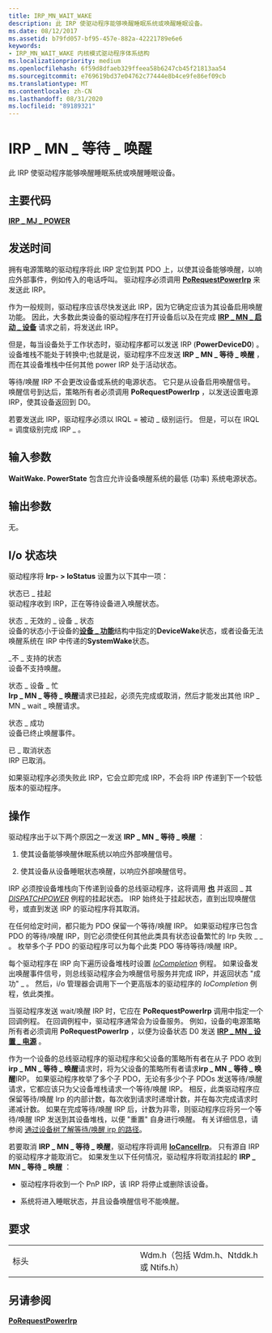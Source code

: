 ```yaml
---
title: IRP_MN_WAIT_WAKE
description: 此 IRP 使驱动程序能够唤醒睡眠系统或唤醒睡眠设备。
ms.date: 08/12/2017
ms.assetid: b79fd057-bf95-457e-882a-42221789e6e6
keywords:
- IRP_MN_WAIT_WAKE 内核模式驱动程序体系结构
ms.localizationpriority: medium
ms.openlocfilehash: 6f59d8dfaeb329ffeea58b6247cb45f21813aa54
ms.sourcegitcommit: e769619bd37e04762c77444e8b4ce9fe86ef09cb
ms.translationtype: MT
ms.contentlocale: zh-CN
ms.lasthandoff: 08/31/2020
ms.locfileid: "89189321"
---
```

# <a name="irp_mn_wait_wake"></a>IRP \_ MN \_ 等待 \_ 唤醒


此 IRP 使驱动程序能够唤醒睡眠系统或唤醒睡眠设备。

<a name="major-code"></a>主要代码
----------

[**IRP \_ MJ \_ POWER**](irp-mj-power.md)

<a name="when-sent"></a>发送时间
---------

拥有电源策略的驱动程序将此 IRP 定位到其 PDO 上，以使其设备能够唤醒，以响应外部事件，例如传入的电话呼叫。 驱动程序必须调用 [**PoRequestPowerIrp**](/windows-hardware/drivers/ddi/wdm/nf-wdm-porequestpowerirp) 来发送此 IRP。

作为一般规则，驱动程序应该尽快发送此 IRP，因为它确定应该为其设备启用唤醒功能。 因此，大多数此类设备的驱动程序在打开设备后以及在完成 [**IRP \_ MN \_ 启动 \_ 设备**](irp-mn-start-device.md) 请求之前，将发送此 IRP。

但是，每当设备处于工作状态时，驱动程序都可以发送 IRP (**PowerDeviceD0**) 。 设备堆栈不能处于转换中;也就是说，驱动程序不应发送 **IRP \_ MN \_ 等待 \_ 唤醒** ，而在其设备堆栈中任何其他 power IRP 处于活动状态。

等待/唤醒 IRP 不会更改设备或系统的电源状态。 它只是从设备启用唤醒信号。 唤醒信号到达后，策略所有者必须调用 **PoRequestPowerIrp** ，以发送设置电源 IRP，使其设备返回到 D0。

若要发送此 IRP，驱动程序必须以 IRQL = 被动 \_ 级别运行。 但是，可以在 IRQL = 调度级别完成 IRP \_ 。

## <a name="input-parameters"></a>输入参数


<a href="" id="parameters-waitwake-powerstate-contains-the-lowest--least-powered--system-power-state-from-which-the-device-should-be-allowed-to-awaken-the-system-"></a>**WaitWake. PowerState** 包含应允许设备唤醒系统的最低 (功率) 系统电源状态。  

## <a name="output-parameters"></a>输出参数


无。

## <a name="io-status-block"></a>I/o 状态块


驱动程序将 **Irp- &gt; IoStatus** 设置为以下其中一项：

<a href="" id="status-pending-"></a>状态已 \_ 挂起   
驱动程序收到 IRP，正在等待设备进入唤醒状态。

<a href="" id="status-invalid-device-state-"></a>状态 \_ 无效的 \_ 设备 \_ 状态   
设备的状态小于设备的[**设备 \_ 功能**](/windows-hardware/drivers/ddi/wdm/ns-wdm-_device_capabilities)结构中指定的**DeviceWake**状态，或者设备无法唤醒系统在 IRP 中传递的**SystemWake**状态。

<a href="" id="status-not-supported-"></a>\_不 \_ 支持的状态   
设备不支持唤醒。

<a href="" id="status-device-busy-"></a>状态 \_ 设备 \_ 忙   
**Irp \_ MN \_ 等待 \_ 唤醒**请求已挂起，必须先完成或取消，然后才能发出其他 IRP \_ MN \_ wait \_ 唤醒请求。

<a href="" id="status-success"></a>状态 \_ 成功  
设备已终止唤醒事件。

<a href="" id="status-cancelled"></a>已 \_ 取消状态  
IRP 已取消。

如果驱动程序必须失败此 IRP，它会立即完成 IRP，不会将 IRP 传递到下一个较低版本的驱动程序。

<a name="operation"></a>操作
---------

驱动程序出于以下两个原因之一发送 **IRP \_ MN \_ 等待 \_ 唤醒** ：

1.  使其设备能够唤醒休眠系统以响应外部唤醒信号。

2.  使其设备从设备睡眠状态唤醒，以响应外部唤醒信号。

IRP 必须按设备堆栈向下传递到设备的总线驱动程序，这将调用 [**也**](/windows-hardware/drivers/ddi/wdm/nf-wdm-iomarkirppending) 并返回 \_ 其 [*DISPATCHPOWER*](/windows-hardware/drivers/ddi/wdm/nc-wdm-driver_dispatch) 例程的挂起状态。 IRP 始终处于挂起状态，直到出现唤醒信号，或直到发送 IRP 的驱动程序将其取消。

在任何给定时间，都只能为 PDO 保留一个等待/唤醒 IRP。 如果驱动程序已包含 PDO 的等待/唤醒 IRP，则它必须使任何其他此类具有状态设备繁忙的 Irp 失败 \_ \_ 。 枚举多个子 PDO 的驱动程序可以为每个此类 PDO 等待等待/唤醒 IRP。

每个驱动程序在 IRP 向下遍历设备堆栈时设置 [*IoCompletion*](/windows-hardware/drivers/ddi/wdm/nc-wdm-io_completion_routine) 例程。 如果设备发出唤醒事件信号，则总线驱动程序会为唤醒信号服务并完成 IRP，并返回状态 "成功" \_ 。 然后，i/o 管理器会调用下一个更高版本的驱动程序的 *IoCompletion* 例程，依此类推。

当驱动程序发送 wait/唤醒 IRP 时，它应在 **PoRequestPowerIrp** 调用中指定一个回调例程。 在回调例程中，驱动程序通常会为设备服务。 例如，设备的电源策略所有者必须调用 **PoRequestPowerIrp** ，以便为设备状态 D0 发送 [**IRP \_ MN \_ 设置 \_ 电源**](irp-mn-set-power.md) 。

作为一个设备的总线驱动程序的驱动程序和父设备的策略所有者在从子 PDO 收到**irp \_ MN \_ 等待 \_ 唤醒**请求时，将为父设备的策略所有者请求**irp \_ MN \_ 等待 \_ 唤醒**IRP。 如果驱动程序枚举了多个子 PDO，无论有多少个子 PDOs 发送等待/唤醒请求，它都应该只为父设备堆栈请求一个等待/唤醒 IRP。 相反，此类驱动程序应保留等待/唤醒 Irp 的内部计数，每次收到请求时递增计数，并在每次完成请求时递减计数。 如果在完成等待/唤醒 IRP 后，计数为非零，则驱动程序应将另一个等待/唤醒 IRP 发送到其设备堆栈，以便 "重置" 自身进行唤醒。 有关详细信息，请参阅 [通过设备树了解等待/唤醒 irp 的路径](./understanding-the-path-of-wait-wake-irps-through-a-device-tree.md)。

若要取消 **IRP \_ MN \_ 等待 \_ 唤醒**，驱动程序将调用 [**IoCancelIrp**](/windows-hardware/drivers/ddi/wdm/nf-wdm-iocancelirp)。 只有源自 IRP 的驱动程序才能取消它。 如果发生以下任何情况，驱动程序将取消挂起的 **IRP \_ MN \_ 等待 \_ 唤醒** ：

-   驱动程序将收到一个 PnP IRP，该 IRP 将停止或删除该设备。

-   系统将进入睡眠状态，并且设备唤醒信号不能唤醒。

<a name="requirements"></a>要求
------------

<table>
<colgroup>
<col width="50%" />
<col width="50%" />
</colgroup>
<tbody>
<tr class="odd">
<td><p>标头</p></td>
<td>Wdm.h（包括 Wdm.h、Ntddk.h 或 Ntifs.h）</td>
</tr>
</tbody>
</table>

## <a name="see-also"></a>另请参阅


[**PoRequestPowerIrp**](/windows-hardware/drivers/ddi/wdm/nf-wdm-porequestpowerirp)

 

